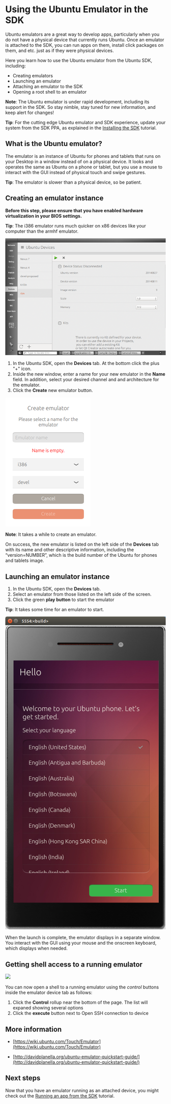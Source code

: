 





# Using the Ubuntu Emulator in the SDK

Ubuntu emulators are a great way to develop apps, particularly when you do not
have a physical device that currently runs Ubuntu. Once an emulator is
attached to the SDK, you can run apps on them, install click packages on them,
and etc. just as if they were physical devices.

Here you learn how to use the Ubuntu emulator from the Ubuntu SDK, including:

  * Creating emulators
  * Launching an emulator
  * Attaching an emulator to the SDK
  * Opening a root shell to an emulator

**Note**: The Ubuntu emulator is under rapid development, including its support in the SDK. So stay nimble, stay tuned for new information, and keep alert for changes!

**Tip**: For the cutting edge Ubuntu emulator and SDK experience, update your system from the SDK PPA, as explained in the [Installing the SDK](../../../platform/sdk/installing-the-sdk.md) tutorial.

## What is the Ubuntu emulator?

The emulator is an instance of Ubuntu for phones and tablets that runs on your
Desktop in a window instead of on a physical device. It looks and operates the
same as Ubuntu on a phone or tablet, but you use a mouse to interact with the
GUI instead of physical touch and swipe gestures.

**Tip**: The emulator is slower than a physical device, so be patient.

## Creating an emulator instance

**Before this step, please ensure that you have enabled hardware virtualization in your BIOS settings.**

**Tip**: The i386 emulator runs much quicker on x86 devices like your computer than the armhf emulator.

![](../../../../media/823ec01c-0445-4a09-82f0-ecad6e95d6ca-cms_page_media/30/001-Qt-Creator_008.png)

  1. In the Ubuntu SDK, open the **Devices** tab. At the bottom click the plus "+" icon.
  2. Inside the new window, enter a name for your new emulator in the **Name** field. In addition, select your desired channel and and architecture for the emulator.
  3. Click the **Create** new emulator button.

![](../../../../media/5a004f0e-9f46-4ea2-9638-a00cbdedd53c-cms_page_media/30/002-Selection_007.png)

**Note**: It takes a while to create an emulator.

On success, the new emulator is listed on the left side of the **Devices** tab
with its name and other descriptive information, including the
“version=NUMBER”, which is the build number of the Ubuntu for phones and
tablets image.

## Launching an emulator instance

  1. In the Ubuntu SDK, open the **Devices** tab.
  2. Select an emulator from those listed on the left side of the screen.
  3. Click the green **play button** to start the emulator

**Tip**: It takes some time for an emulator to start.

![](../../../../media/260034d3-e1ce-4dc5-b240-27f9f764cb76-cms_page_media/30/003-emulator-.png)

When the launch is complete, the emulator displays in a separate window. You
interact with the GUI using your mouse and the onscreen keyboard, which
displays when needed.

## Getting shell access to a running emulator

![](../../../../media/d1dff3b9-ec63-45ae-aa6a-14901840d739-cms_page_media/30/004-Selection_009.png)

You can now open a shell to a running emulator using the _control_ buttons
inside the emulator device tab as follows:

  1. Click the **Control** rollup near the bottom of the page. The list will expaned showing several options
  2. Click the **execute** button next to Open SSH connection to device

## More information

  * [https://wiki.ubuntu.com/Touch/Emulator](https://wiki.ubuntu.com/Touch/Emulator)

  * [http://davidplanella.org/ubuntu-emulator-quickstart-guide/](http://davidplanella.org/ubuntu-emulator-quickstart-guide/)

## Next steps

Now that you have an emulator running as an attached device, you might check
out the [Running an app from the SDK](running-apps-from-the-sdk.md) tutorial.





